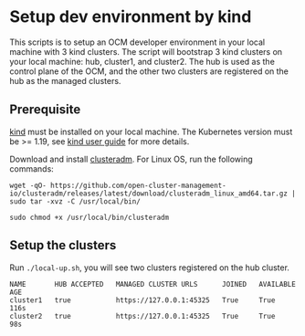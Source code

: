 # Setup dev environment by kind

This scripts is to setup an OCM developer environment in your local machine with 3 kind clusters. The script will bootstrap 3 kind clusters on your local machine: hub, cluster1, and cluster2. The hub is used as the control plane of the OCM, and the other two clusters are registered on the hub as the managed clusters.

## Prerequisite

[kind](https://kind.sigs.k8s.io) must be installed on your local machine. The Kubernetes version must be >= 1.19, see [kind user guide](https://kind.sigs.k8s.io/docs/user/quick-start/#creating-a-cluster) for more details.

Download and install [clusteradm](https://github.com/open-cluster-management-io/clusteradm/releases). For Linux OS, run the following commands:

```
wget -qO- https://github.com/open-cluster-management-io/clusteradm/releases/latest/download/clusteradm_linux_amd64.tar.gz | sudo tar -xvz -C /usr/local/bin/

sudo chmod +x /usr/local/bin/clusteradm
```

## Setup the clusters

Run `./local-up.sh`, you will see two clusters registered on the hub cluster.

```
NAME       HUB ACCEPTED   MANAGED CLUSTER URLS      JOINED   AVAILABLE   AGE
cluster1   true           https://127.0.0.1:45325   True     True        116s
cluster2   true           https://127.0.0.1:45325   True     True        98s
```
